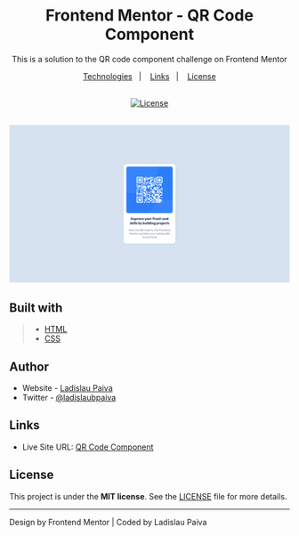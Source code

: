<div align=center>

# Frontend Mentor - QR Code Component

This is a solution to the QR code component challenge on Frontend Mentor

</div>


<p align="center">
  <a href="#built-with">Technologies</a>&nbsp;&nbsp;&nbsp;|&nbsp;&nbsp;&nbsp;
  <a href="#Links">Links</a>&nbsp;&nbsp;&nbsp;|&nbsp;&nbsp;&nbsp;
  <a href="#License">License</a>
</p>

<br>

<div align=center>
  <a href="LICENSE">
 <img alt="License" width="100px" src="https://img.shields.io/static/v1?label=license&message=MIT&color=002eff&labelColor=000000">
  </a>
</div>
 <br>

![Design preview for the QR code component coding challenge](./design/desktop-design.png)

## Built with

> - [HTML](https://html.spec.whatwg.org/multipage/)
> - [CSS](https://www.w3.org/Style/CSS/Overview.en.html)

## Author

- Website - [Ladislau Paiva](https://ladislaubpaiva.pages.dev)
- Twitter - [@ladislaubpaiva](https://www.twitter.com/ladislaubpaiva)

## Links

- Live Site URL: [QR Code Component](https://ladislaubpaiva.github.io/qr-code-component-main)

## License

This project is under the **MIT license**. See the [LICENSE](LICENSE) file for more details.

---

Design by Frontend Mentor | Coded by Ladislau Paiva
